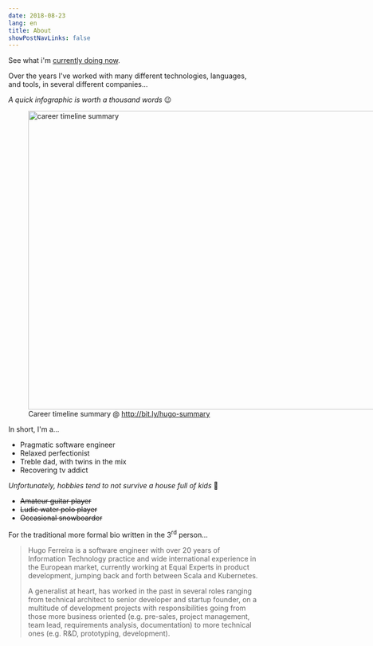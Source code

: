 ```yaml
---
date: 2018-08-23
lang: en
title: About
showPostNavLinks: false
---
```


See what i'm [currently doing now](/now).

Over the years I've worked with many different technologies, languages,
and tools, in several different companies…

*A quick infographic is worth a thousand words* 😉

<figure style="width: 2000px">
    <a href="/about/career-summary.jpg" target="_blank" rel="noopener">
        <img src="/about/career-summary.jpg" width="2000" height="600" alt="career timeline summary" />
    </a>
    <figcaption>Career timeline summary @ <a href="http://bit.ly/hugo-summary">http://bit.ly/hugo-summary</a></figcaption>
</figure>

In short, I'm a…

- Pragmatic software engineer
- Relaxed perfectionist
- Treble dad, with twins in the mix
- Recovering tv addict

*Unfortunately, hobbies tend to not survive a house full of kids* 🙂

- ~~Amateur guitar player~~
- ~~Ludic water polo player~~
- ~~Occasional snowboarder~~

For the traditional more formal bio written in the 3<sup>rd</sup> person…

> Hugo Ferreira is a software engineer with over 20 years of Information
> Technology practice and wide international experience in the European
> market, currently working at Equal Experts in product development,
> jumping back and forth between Scala and Kubernetes.
>
> A generalist at heart, has worked in the past in several roles ranging
> from technical architect to senior developer and startup founder, on a
> multitude of development projects with responsibilities going from
> those more business oriented (e.g. pre-sales, project management, team
> lead, requirements analysis, documentation) to more technical ones
> (e.g. R&D, prototyping, development).
